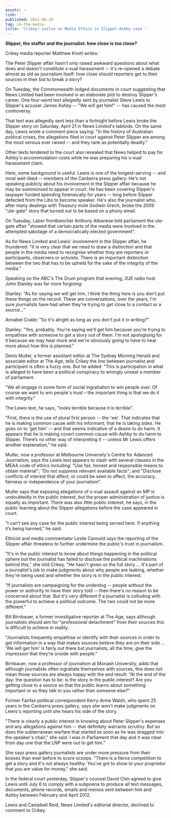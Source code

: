 ```yaml
---
assets: ~
link: ''
published: 2012-06-28
tag: in-the-media
title: 'Crikey! Leslie on Media Ethics in Slipper-Ashby case '
---
```

**Slipper, the staffer and the journalist: how close is too close?**

Crikey media reporter Matthew Knott writes:

The Peter Slipper affair hasn't only raised awkward questions about what does and doesn't constitute s-xual harassment -- it's re-opened a debate almost as old as journalism itself: how close should reporters get to their sources in their bid to break a story?

On Tuesday, the Commonwealth lodged documents in court suggesting that News Limited had been involved in an elaborate plot to destroy Slipper's career. One four-word text allegedly sent by journalist Steve Lewis to Slipper's accuser James Ashby -- "We will get him!" -- has caused the most controversy.

That text was allegedly sent less than a fortnight before Lewis broke the Slipper story on Saturday, April 21 in News Limited's tabloids. On the same day, Lewis wrote a comment piece saying: "In the history of Australian political crises, the allegations filed in court against Peter Slipper are among the most serious ever raised -- and they rank as potentially deadly."

Other texts tendered to the court also revealed that News helped to pay for Ashby's accommodation costs while he was preparing his s-xual harassment claim.

Here, some background is useful. Lewis is one of the longest-serving -- and most well-liked -- members of the Canberra press gallery. He's not speaking publicly about his involvement in the Slipper affair because he may be summonsed to appear in court. He has been covering Slipper's taxpayer funded spending forensically for years -- long before Slipper defected from the Libs to become speaker. He's also the journalist who, after many dealings with Treasury mole Godwin Grech, broke the 2009 "ute-gate" story that turned out to be based on a phony email.

On Tuesday, Labor frontbencher Anthony Albanese told parliament the ute-gate affair "showed that certain parts of the media were involved in the attempted sabotage of a democratically elected government".

As for News Limited and Lewis' involvement in the Slipper affair, he thundered: "It is very clear that we need to draw a distinction and that people in the media need to recognise whether they are reporters or participants, observers or activists. There is an important distinction between the two that has to be upheld for the sake of the integrity of the media."

Speaking on the ABC's The Drum program that evening, 2UE radio host John Stanley was far more forgiving:

Stanley: "As for saying we will get him, I think the thing here is you don't put these things on the record. These are conversations, over the years, I'm sure journalists have had when they're trying to get close to a contact or a source..."

Annabel Crabb: "So it's alright as long as you don't put it in writing?"

Stanley: "Yes, probably. You're saying we'll get him because you're trying to empathise with someone to get a story out of them. I'm not apologising for it because we may hear more and we're obviously going to have to hear more about how this is planned."

Denis Muller, a former assistant editor at The Sydney Morning Herald and associate editor at The Age, tells Crikey the line between journalist and participant is often a fuzzy one. But he added: "This is participation in what is alleged to have been a political conspiracy to wrongly unseat a member of parliament.

"We all engage in some form of social ingratiation to win people over. Of course we want to win people's trust – the important thing is that we do it with integrity."

The Lewis text, he says, "looks terrible because it is terrible".

"First, there is the use of plural first person -- the 'we'. That indicates that he is making common cause with his informant; that he is taking sides. He goes on to 'get him' -- and that seems indicative of a desire to do harm. It appears that he is making covert common cause with Ashby to do harm to Slipper. There’s no other way of interpreting it -- unless Mr Lewis offers another explanation," he said.

Muller, now a professor at Melbourne University's Centre for Adanced Journalism, says the Lewis text appears to clash with several clauses in the MEAA code of ethics including: "Use fair, honest and responsible means to obtain material"; "Do not suppress relevant available facts"; and "Disclose conflicts of interest that affect, or could be seen to affect, the accuracy, fairness or independence of your journalism".

Muller says that exposing allegations of s-xual assault against an MP is undoubtedly in the public interest, but the proper administration of justice is equally as important. There was also little public interest, he says, in the public learning about the Slipper allegations before the case appeared in court.

"I can’t see any case for the public interest being served here. If anything it’s being harmed," he said.

Ethicist and media commentator Leslie Cannold says the reporting of the Slipper affair threatens to further undermine the public's trust in journalism.

"It's in the public interest to know about things happening in the political sphere but the journalist has failed to disclose the political machinations behind this," she told Crikey. "He hasn't given us the full story ... It's part of a journalist's job to make judgments about why people are leaking, whether they're being used and whether the story is in the public interest.

"If journalists are campaigning for the underdog -- people without the power or authority to have their story told -- then there's no reason to be concerned about that. But it's very different if a journalist is colluding with the powerful to achieve a political outcome. The two could not be more different."

Bill Birnbauer, a former investigative reporter at The Age, says although journalists should aim for "professional detachment" from their sources this is difficult to achieve in reality.

"Journalists frequently empathise or identify with their sources in order to get information in a way that makes sources believe they are on their side ... 'We will get him' is fairly out there but journalists, all the time, give the impression that they’re onside with people."

Birnbauer, now a professor of journalism at Monash University, adds that although journalists often ingratiate themselves with sources, this does not mean those sources are always happy with the end result: "At the end of the day: the question has to be: is the story in the public interest? Are you getting close to a source so that the public learns about something important or so they talk to you rather than someone else?"

Former Fairfax political correspondent Kerry-Anne Walsh, who spent 25 years in the Canberra press gallery, says she won't make judgments on Lewis's reporting until she hears his side of the story.

"There is clearly a public interest in knowing about Peter Slipper's expenses and any allegations against him -- that definitely warrants scrutiny. But so does the subterranean warfare that started as soon as he was dragged into the speaker's chair," she said. I was in Parliament that day and it was clear from day one that the LNP were out to get him."

She says press gallery journalists are under more pressure from their bosses than ever before to score scoops. "There is a fierce competition to get a story and it's not always healthy. You've got to show to your proprietor that you are value for money," she said.

In the federal court yesterday, Slipper's counsel David Chin agreed to give Lewis until July 6 to comply with a subpoena to produce all text messages, documents, phone records, emails and memos sent between him and Ashby between February and April 2012.

Lewis and Campbell Reid, News Limited's editorial director, declined to comment to Crikey.